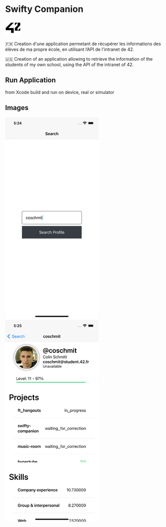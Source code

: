 # Swifty Companion 
<img src="https://github.com/coschmit/swifty-companion/blob/main/README_img/42_logo.png" alt="" width="50"/>

🇫🇷
Creation d'une application permetant de récupérer les informations des élèves de ma propre école, en utilisant l’API de l'intranet de 42.

🇺🇸
Creation of an application allowing to retrieve the information of the students of my own school, using the API of the intranet of 42.


## Run Application
from Xcode build and run on device, real or simulator

## Images

<p float="left">
<img src="https://github.com/coschmit/swifty-companion/blob/main/README_img/search_page.png" alt="" width="300"/>
<img src="https://github.com/coschmit/swifty-companion/blob/main/README_img/profile_page.png" alt="" width="300"/>
</p>
